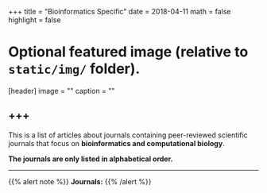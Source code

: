 +++
title = "Bioinformatics Specific"
date = 2018-04-11
math = false
highlight = false

# Optional featured image (relative to `static/img/` folder).
[header]
image = ""
caption = ""


+++
---
This is a list of articles about journals containing peer-reviewed scientific journals that focus on **bioinformatics and computational biology**.

**The journals are only listed in alphabetical order.**


---
{{% alert note %}}
**Journals:**
{{% /alert %}}




             